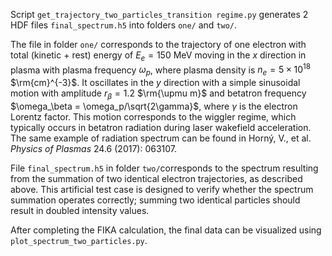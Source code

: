Script `get_trajectory_two_particles_transition regime.py` generates 2 HDF files `final_spectrum.h5` into folders `one/` and `two/`. 

The file in folder `one/` corresponds to the trajectory of one electron with total (kinetic + rest) energy of $E_{e}=150$ MeV moving in the $x$ direction in plasma with plasma frequency $\omega_p$, where plasma density is $n_e=5\times 10^{18}$ $\rm{cm}^{-3}$. It oscillates in the $y$ direction with a simple sinusoidal motion with amplitude $r_\beta=1.2$ $\rm{\upmu m}$ and betatron frequency $\omega_\beta = \omega_p/\sqrt{2\gamma}$, where $\gamma$ is the electron Lorentz factor. This motion corresponds to the wiggler regime, which typically occurs in betatron radiation during laser wakefield acceleration.
The same example of radiation spectrum can be found in Horný, V., et al. <em>Physics of Plasmas</em> 24.6 (2017): 063107.

File `final_spectrum.h5` in folder `two/`corresponds to the spectrum resulting from the summation of two identical electron trajectories, as described above. This artificial test case is designed to verify whether the spectrum summation operates correctly; summing two identical particles should result in doubled intensity values.

After completing the FIKA calculation, the final data can be visualized using `plot_spectrum_two_particles.py`. 